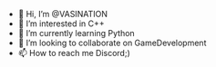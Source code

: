 - 👋 Hi, I’m @VASINATION
- 👀 I’m interested in C++
- 🌱 I’m currently learning Python
- 💞️ I’m looking to collaborate on GameDevelopment
- 📫 How to reach me Discord;)

<!---
VASINATION/VASINATION is a ✨ special ✨ repository because its `README.md` (this file) appears on your GitHub profile.
You can click the Preview link to take a look at your changes.
--->

